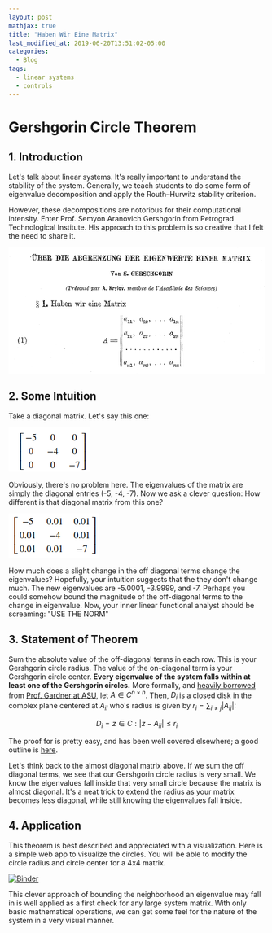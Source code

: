 ```yaml
---
layout: post
mathjax: true
title: "Haben Wir Eine Matrix"
last_modified_at: 2019-06-20T13:51:02-05:00
categories:
  - Blog
tags:
  - linear systems
  - controls
---
```


# Gershgorin Circle Theorem
## 1. Introduction
Let's talk about linear systems. It's really important to understand the stability of the system. Generally, we teach students to do some form of eigenvalue decomposition and apply the Routh–Hurwitz stability criterion. 

However, these decompositions are notorious for their computational intensity. Enter Prof. Semyon Aranovich Gershgorin from Petrograd Technological Institute. His approach to this problem is so creative that I felt the need to share it. 

![alt text](/assets/images/einen_matrix.png "Original Paper")

## 2. Some Intuition
Take a diagonal matrix. Let's say this one:

![alt text](/assets/images/diagonal.png "Diagonal Matrix")

Obviously, there's no problem here. The eigenvalues of the matrix are simply the diagonal entries (-5, -4, -7). Now we ask a clever question: How different is that diagonal matrix from this one? 

![alt text](/assets/images/less_diagonal.png "Diagonal Matrix")

How much does a slight change in the off diagonal terms change the eigenvalues? Hopefully, your intuition suggests that the they don't change much. The new eigenvalues are -5.0001, -3.9999, and -7. Perhaps you could somehow bound the magnitude of the off-diagonal terms to the change in eigenvalue. Now, your inner linear functional analyst should be screaming: "USE THE NORM"

## 3. Statement of Theorem
Sum the absolute value of the off-diagonal terms in each row. This is your Gershgorin circle radius. The value of the on-diagonal term is your Gershgorin circle center. **Every eigenvalue of the system falls within at least one of the Gershgorin circles.** More formally, and [heavily borrowed](https://math.la.asu.edu/~gardner/Gcircle.pdf) from  [Prof. Gardner at ASU](https://math.la.asu.edu/~gardner/), let $A \in C^{n \times n}$. Then, $D_i$ is a closed disk in the complex plane centered at $A_{ii}$ who's radius is given by $r_i=\sum_{i \neq j} |A_{ij}|$:

$$D_i={z \in C: |z-A_{ii}| \leq r_i}$$


The proof for is pretty easy, and has been well covered elsewhere; a good outline is [here](https://mathworld.wolfram.com/GershgorinCircleTheorem.html).

Let's think back to the almost diagonal matrix above. If we sum the off diagonal terms, we see that our Gershgorin circle radius is very small. We know the eigenvalues fall inside that very small circle because the matrix is almost diagonal. It's a neat trick to extend the radius as your matrix becomes less diagonal, while still knowing the eigenvalues fall inside. 

## 4. Application
This theorem is best described and appreciated with a visualization. Here is a simple web app to visualize the circles. You will be able to modify the circle radius and circle center for a 4x4 matrix. 

[![Binder](https://mybinder.org/badge_logo.svg)](https://mybinder.org/v2/gh/tdgriffith/gershgorin/master?urlpath=%2Fvoila%2Frender%2F2020-04-06_Gershgorin-interactive_01.ipynb)

This clever approach of bounding the neighborhood an eigenvalue may fall in is well applied as a first check for any large system matrix. With only basic mathematical operations, we can get some feel for the nature of the system in a very visual manner.







